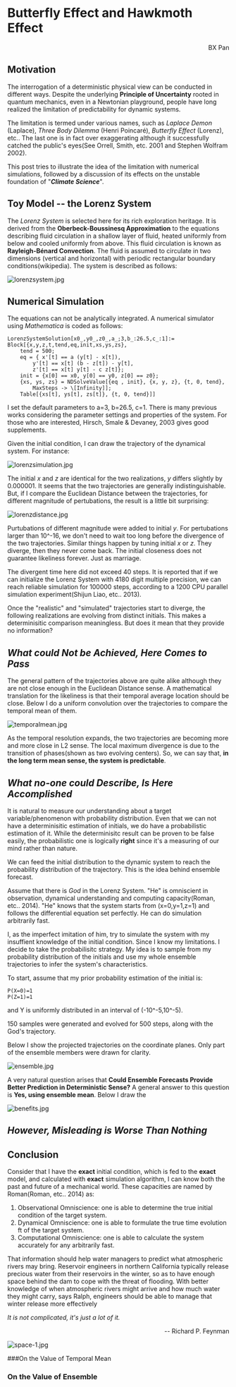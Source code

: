 
# Butterfly Effect and Hawkmoth Effect

<div style="text-align: right"> BX Pan </div>

## Motivation

The interrogation of a deterministic physical view can be conducted in different ways. Despite the underlying **Principle of Uncertainty** rooted in quantum mechanics, even in a Newtonian playground, people have long realized the limitation of predictability for dynamic systems. 

The limitation is termed under various names, such as *Laplace Demon* (Laplace), *Three Body Dilemma* (Henri Poincaré), *Butterfly Effect* (Lorenz), etc.. The last one is in fact over exaggerating although it successfully catched the public's eyes(See Orrell, Smith, etc. 2001 and Stephen Wolfram 2002).  

This post tries to illustrate the idea of the limitation with numerical simulations, followed by a discussion of its effects on the unstable foundation of "***Climate Science***". 


## Toy Model -- the Lorenz System

The *Lorenz System* is selected here for its rich exploration heritage. It is derived from the **Oberbeck-Boussinesq Approximation** to the equations describing fluid circulation in a shallow layer of fluid, heated uniformly from below and cooled uniformly from above. This fluid circulation is known as **Rayleigh-Bénard Convection**. The fluid is assumed to circulate in two dimensions (vertical and horizontal) with periodic rectangular boundary conditions(wikipedia). The system is described as follows:

![lorenzsystem.jpg](https://raw.githubusercontent.com/lambdamore/lambdamore.github.io/master/figures/lorenz/lorenzsystem.jpg)

## Numerical Simulation

The equations can not be analytically integrated. A numerical simulator using *Mathematica* is coded as follows:

	LorenzSystemSolution[x0_,y0_,z0_,a_;3,b_:26.5,c_:1]:=
	Block[{x,y,z,t,tend,eq,init,xs,ys,zs},
		tend = 500;
		eq = { x'[t] == a (y[t] - x[t]), 
          	y'[t] == x[t] (b - z[t]) - y[t], 
          	z'[t] == x[t] y[t] - c z[t]};
		init = {x[0] == x0, y[0] == y0, z[0] == z0};
		{xs, ys, zs} = NDSolveValue[{eq , init}, {x, y, z}, {t, 0, tend},
			MaxSteps -> \[Infinity]];
		Table[{xs[t], ys[t], zs[t]}, {t, 0, tend}]]
		
I set the default parameters to a=3, b=26.5, c=1. There is many previous works considering the parameter settings and properties of the system. For those who are interested, Hirsch, Smale & Devaney, 2003 gives good supplements. 

Given the initial condition, I can draw the trajectory of the dynamical system. For instance:
 
![lorenzsimulation.jpg](https://raw.githubusercontent.com/lambdamore/lambdamore.github.io/master/figures/lorenz/lorenzsimulation.jpg)
 	
The initial *x* and *z* are identical for the two realizations, *y* differs slightly by 0.000001. It seems that the two trajectories are generally indistinguishable. But, if I compare the Euclidean Distance between the trajectories, for different magnitude of pertubations, the result is a little bit surprising:

![lorenzdistance.jpg](https://raw.githubusercontent.com/lambdamore/lambdamore.github.io/master/figures/lorenz/lorenzdistance.jpg)

Purtubations of different magnitude were added to initial *y*. For pertubations larger than 10^-16, we don't need to wait too long before the divergence of the two trajectories.  Similar things happen by tuning initial *x* or *z*. They diverge, then they never come back. The initial closeness does not guarantee likeliness forever. Just as marriage.

The divergent time here did not exceed 40 steps. It is reported that if we can initialize the Lorenz System with 4180 digit multiple precision, we can reach reliable simulation for 100000 steps, according to a 1200 CPU parallel simulation experiment(Shijun Liao, etc.. 2013). 


Once the "realistic" and "simulated" trajectories start to diverge, the following realizations are evolving from distinct initials. This makes a determinisitic comparison meaningless. But does it mean that they provide no information? 

## *What could Not be Achieved, Here Comes to Pass*          


The general pattern of the  trajectories above are quite alike although they are not close enough in the Euclidean Distance sense. A mathematical translation for the likeliness is that their temporal average location should be close. Below I do a uniform convolution over the trajectories to compare the temporal mean of them. 

![temporalmean.jpg](https://raw.githubusercontent.com/lambdamore/lambdamore.github.io/master/figures/lorenz/lorenzetemporalmean.jpg)

As the temporal resolution expands, the two trajectories are becoming more and more close in L2	sense. The local maximum divergence is due to the transition of phases(shown as two evolving centers). So, we can say that, **in the long term mean sense, the system is predictable**.


## *What no-one could Describe, Is Here Accomplished*


It is natural to measure our understanding about a target variable/phenomenon with probability distribution. Even that we can not have a determinisitic estimation of initials, we do have a probabilistic estimation of it. While the determinisitc result can be proven to be false easily, the probabilistic one is logically **right** since it's a measuring of our mind rather than nature.  

We can feed the initial distribution to the dynamic system to reach the probability distribution of the trajectory. This is the idea behind ensemble forecast. 

Assume that there is *God* in the Lorenz System. "He" is omniscient in observation, dynamical understanding and computing capacity(Roman, etc.. 2014). "He" knows that the system starts from (x=0,y=1,z=1) and follows the differential equation set perfectly. He can do simulation arbitrarily fast. 

I, as the imperfect imitation of him, try to simulate the system with my insuffient knowledge of the initial condition. Since I know my limitations. I decide to take the probabilisitc strategy. My idea is to sample from my probability distribution of the initials and use my whole ensemble trajectories to infer the system's characteristics. 

To start, assume that my prior probability estimation of the initial is:
	
	P(X=0)=1
	P(Z=1)=1

and Y is uniformly distributed in an interval of (-10^-5,10^-5). 

150 samples were generated and evolved for 500 steps, along with the God's trajectory. 

Below I show the projected trajectories on the coordinate planes. Only part of the ensemble members were drawn for clarity.

![ensemble.jpg](https://raw.githubusercontent.com/lambdamore/lambdamore.github.io/master/figures/lorenz/lorenzensemble.jpg)

A very natural question arises that **Could Ensemble Forecasts Provide Better Prediction in Deterministic Sense?** A general answer to this question is **Yes, using ensemble mean**. Below I draw the

![benefits.jpg](https://raw.githubusercontent.com/lambdamore/lambdamore.github.io/master/figures/lorenz/lorenzbenefitofensemble.jpg)

## *However, Misleading is Worse Than Nothing*


## Conclusion

Consider that I have the **exact** initial condition, which is fed to the **exact** model, and calculated with **exact** simulation algorithm, I can know both the past and future of a mechanical world. These capacities are named by Roman(Roman, etc.. 2014) as:

1. Observational Omniscience: one is able to determine the true initialcondition of the target system.
2. Dynamical Omniscience: one is able to formulate the true time evolution ft 
of the target system.
3. Computational Omniscience: one is able to calculate the system accurately for any arbitrarily fast.


That information should help water managers
to predict what atmospheric rivers may
bring. Reservoir engineers in northern California
typically release precious water from
their reservoirs in the winter, so as to have
enough space behind the dam to cope with
the threat of flooding. With better knowledge
of when atmospheric rivers might
arrive and how much water they might carry,
says Ralph, engineers should be able to manage
that winter release more effectively

*It is not complicated, it's just a lot of it.* <div style="text-align: right"> -- Richard P. Feynman </div>

![space-1.jpg](https://raw.githubusercontent.com/lambdamore/lambdamore.github.io/master/figures/)

###On the Value of Temporal Mean
### On the Value of Ensemble